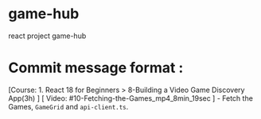 # game-hub
react project game-hub

# Commit message format : 
[Course: 1. React 18 for Beginners > 8-Building a Video Game Discovery App(3h) ] [ Video: #10-Fetching-the-Games_mp4_8min_19sec ] - Fetch the Games, `GameGrid` and `api-client.ts`. 